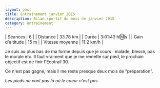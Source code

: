 ```yaml
---
layout: post
title: Entrainement janvier 2015
description: Bilan sportif du mois de janvier 2015
category: entrainement
---
```


| Séances          | 6              |
| Distance         | 33.78 km       |
| Durée            | 3:01:43 h:m:s  |
| Gain d'altitude  | 15 m           |
| Vitesse moyenne  | 11.2 km/h      |

Je suis au plus bas de ma forme depuis que je cours : malade, blessé,
pas le morale etc. Il faut vraiment que je me remette sur pied, le prochain
objectif est de finir l'Ecotrail 30.

Ce n'est pas gagné, mais il me reste presque deux mois de "préparation".

_Les pieds ne vont pas là où le coeur n'est pas_

<iframe
  width="720"
  height="400"
  frameborder="0"
  class="ctr"
  allowfullscreen
  src="data:image/gif;base64,R0lGODlhAQABAAAAACH5BAEKAAEALAAAAAABAAEAAAICTAEAOw=="
  data-src="https://www.youtube.com/embed/odOJE0tneto"
  onload="lzld(this)">
</iframe>
